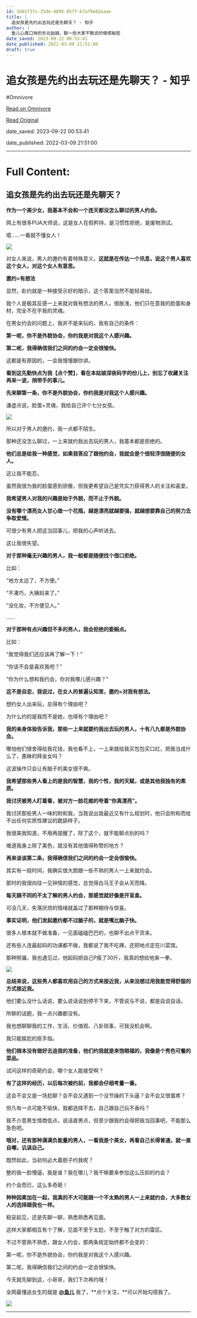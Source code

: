 ```yaml
---
id: 5b02f37c-25de-4895-857f-67a79e82eaae
title: |
  追女孩是先约出去玩还是先聊天？ - 知乎
author: |
  鱼儿心直口快的东北姑娘，聊一些大家不敢说的情感秘密
date_saved: 2023-09-22 00:53:41
date_published: 2022-03-09 21:51:00
draft: true
---
```


# 追女孩是先约出去玩还是先聊天？ - 知乎
#Omnivore

[Read on Omnivore](https://omnivore.app/me/https-zhuanlan-zhihu-com-p-478603362-18abb3c6f97)

[Read Original](https://zhuanlan.zhihu.com/p/478603362)

date_saved: 2023-09-22 00:53:41

date_published: 2022-03-09 21:51:00

--- 

# Full Content: 

## 追女孩是先约出去玩还是先聊天？

**作为一个美少女，我基本不会和一个连天都没怎么聊过的男人约会。**

网上有很多PUA大师说，这是女人在假矜持，是习惯性拒绝，是废物测试。

噫......一看就不懂女人！

![](https://proxy-prod.omnivore-image-cache.app/554x548,sY66HXDzIdqqo2X1vRenj2rShkgtkmT4lkGpbkExlgK8/https://pic1.zhimg.com/v2-94e68c6c812272788a9bfac46317be68_b.jpg)

对女人来说，男人的邀约有着特殊意义，**这就是在传达一个讯息，说这个男人喜欢这个女人，对这个女人有意思。**

**邀约=有想法**

显然，赴约就是一种接受示好的暗示，这个答案当然不能轻易给。

我个人是极其反感一上来就对我有想法的男人，很肤浅，他们只在意我的脸蛋和身材，完全不在乎我的灵魂。

在男女约会的问题上，我并不是来玩的，我有自己的条件：

**第一呢，你不是外貌协会，你约我是对我这个人感兴趣。**

**第二呢，我得确信我们之间的约会一定会很愉快。**

这都是有原因的，一会我慢慢跟你讲。

**看到这先勤快点为我【点个赞】，看在本姑娘深夜码字的份儿上，别忘了收藏关注再来一波，捎带手的事儿。**

**先来聊第一条，你不是外貌协会，你约我是对我这个人感兴趣。**

谦虚点说，脸蛋+灵魂，我给自己评个七分女孩。

![](https://proxy-prod.omnivore-image-cache.app/1080x1456,s5P2g_PPN_CAEXZ0mTmQfkNGdRQ7j26YAwyOwFxctwH8/https://pic4.zhimg.com/v2-bada7bc86340a1afbb0ef82f33a93277_b.jpg)

所以对于男人的邀约，我一点都不陌生。

那种还没怎么聊过，一上来就约我出去玩的男人，我基本都是拒绝的。

**他们总是给我一种感觉，如果我答应了跟他约会，我就会是个很轻浮很随便的女人。**

这让我不能忍。

虽然我很为我的脸蛋感到骄傲，但我更希望自己是凭实力获得男人的关注和喜爱。

**我希望男人对我的兴趣是始于外貌，而不止于外貌。**

**没有哪个漂亮女人甘心做一个花瓶，越是漂亮就越要强，就越想要靠自己的努力去争取爱情。**

可很少有男人把这当回事儿，把我的心声听进去。

这让我很失望。

**对于那种毫无兴趣的男人，我一般都是随便找个借口拒绝。**

比如：

“地方太远了，不方便。”

“不凑巧，大姨妈来了。”

“没化妆，不方便见人。”

……

**对于那种有点兴趣但不多的男人，我会拒绝的委婉点。**

比如：

“我觉得我们还应该再了解一下！”

“你该不会是喜欢我吧？”

“你为什么想和我约会，你对我哪儿感兴趣？”

**这不是自恋，我说过，在女人的普遍认知里，邀约=对我有想法。**

想约女人出来玩，总得有个理由吧？

为什么约的是我而不是她，也得有个理由吧？

**我的亲身体验告诉我，那些一上来就要约我出去玩的男人，十有八九都是外貌协会。**

  
哪怕他们很舍得给我花钱，我也看不上，一上来就给我买包包买口红，把我当成什么了，愚昧的拜金女吗？

  
这波操作只会让有脑子的美女很不爽。

  
**我希望那些男人看上的是我的智慧，我的个性，我的天赋，或是其他我独有的素质。**

  
**我讨厌被男人盯着看，被对方一脸花痴的夸着“你真漂亮”。**

  
我讨厌那些男人一味的附和我，当我说出我最近又有什么规划时，他只会附和而给不出任何实质性建议的跪舔样子。

  
我很美我知道，不用再提醒了，除了这个，就不能聊点别的吗？

  
难道我身上除了美色，就没有其他值得称赞的地方？

  
**再来谈谈第二条，我得确信我们之间的约会一定会很愉快。**

  
其实有一段时间，我确实很大胆跟一些不熟的男人一上来就约会。

  
那时的我很向往一见钟情的感觉，总觉得白马王子会从天而降。

  
**每天跟不同的不太了解的男人约会，那感觉就好像是开盲盒。**

  
可没几天，失落厌烦的情绪就盖过了那种期待与惊喜。

  
**事实证明，他们发起邀约都不过脑子的，就是嘴比脑子快。**

  
很多人根本就不做准备，一见面磕磕巴巴的，也聊不出点干货来。

  
还有些人连最起码的功课都不做，我都说了我不吃辣，还把地点定在川菜馆。

  
那种照骗，我也遇见过，他起码把自己P瘦了30斤，我真的想给他来一拳。

![](https://proxy-prod.omnivore-image-cache.app/468x480,sVxKFFyerbtQtZj9Et0EwWLzutFJun9MPVJya2S94rpw/https://pic2.zhimg.com/v2-51fe57f8ce8c0d978f6b069a30e72cdd_b.jpg)

**总结来说，这些男人都喜欢用自己的方式来接近我，从来没想过用我能觉得舒服的方式接近我。**

  
他们要么没什么话说，要么说话说到停不下来，不管说与不说，都是自说自话。

  
所聊的话题，我一点兴趣都没有。

  
我也想聊聊我的工作，生活、价值观、八卦琐事，可我没机会啊。

  
我只能尴尬的抠手指。

  
**他们根本没有做好去追我的准备，他们约我就是来饱眼福的，我像是个秀色可餐的菜品。**

  
试问这样的奇葩约会，哪个女人能接受啊？

  
**有了这样的经历，以后每次被约前，我都会仔细考量一番。**

  
这会不会又是一场尬聊？会不会又遇到一个没节操的下头逼？会不会又很蛋疼？

  
但凡有一点可能不愉快，我都选择不去，自己跟自己玩不香吗？

  
我不介意男生情商低点，说话直男点，但至少跟我约会得把我当回事吧，不能那么急色吧。

  
**哦对，还有那种满满负能量的男人，一看我是个美女，再看自己长得普通，就一直自嘲，讥讽自己。**

  
既然如此，当初何必大着胆子约我呢？

  
整的我一脸懵逼，我是谁？我在哪儿？我干嘛要来参加这么压抑的约会？

  
约个会而已，这么多奇葩！

  
**种种因素加在一起，我真的不大可能跟一个不太熟的男人一上来就约会，大多数女人的选择跟我也一样。**

  
稳妥起见，还是先聊一聊，熟悉熟悉再见面。

  
这样大家都相互有个了解，见面不至于太尬，不至于触了对方的雷区。

  
不过不管熟不熟悉，跟女人约会，那两条规定始终都不会变的：

  
第一呢，你不是外貌协会，你约我是对我这个人感兴趣。

  
第二呢，我得确信我们之间的约会一定会很愉快。

  
今天就先聊到这，小哥哥，我们下次再约哦！

  
全网最懂追女生的就是 **[@鱼儿](https://www.zhihu.com/people/yu-er-9-4-7)** 我了，**点个关注，**可以开始勾搭我了。

![](https://proxy-prod.omnivore-image-cache.app/720x960,s_56eHcidIv6O52Jp9kkMy4TE9id9FsUP_kqnY6Rxg-Y/https://pic3.zhimg.com/v2-51b3ff0cf72c08ca973c4d517fd2a996_b.jpg)

---

